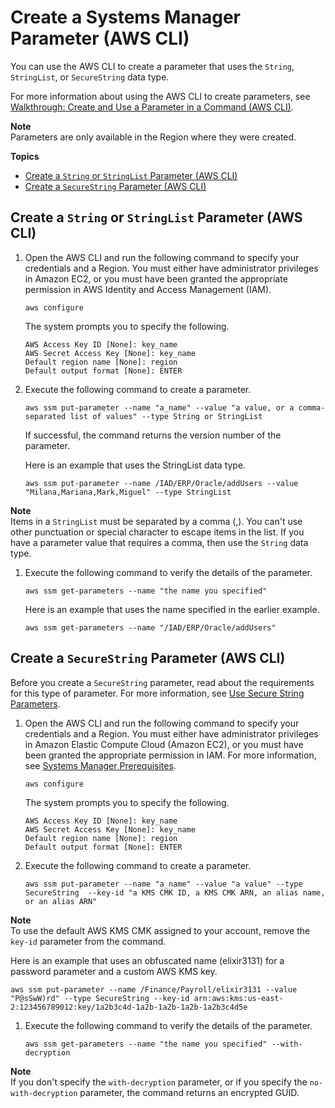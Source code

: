 # Create a Systems Manager Parameter \(AWS CLI\)<a name="param-create-cli"></a>

You can use the AWS CLI to create a parameter that uses the `String`, `StringList`, or `SecureString` data type\. 

For more information about using the AWS CLI to create parameters, see [Walkthrough: Create and Use a Parameter in a Command \(AWS CLI\)](sysman-paramstore-cli.md)\.

**Note**  
Parameters are only available in the Region where they were created\.

**Topics**
+ [Create a `String` or `StringList` Parameter \(AWS CLI\)](#param-create-cli-string-stringlist)
+ [Create a `SecureString` Parameter \(AWS CLI\)](#param-create-cli-securestring)

## Create a `String` or `StringList` Parameter \(AWS CLI\)<a name="param-create-cli-string-stringlist"></a>

1. Open the AWS CLI and run the following command to specify your credentials and a Region\. You must either have administrator privileges in Amazon EC2, or you must have been granted the appropriate permission in AWS Identity and Access Management \(IAM\)\.

   ```
   aws configure
   ```

   The system prompts you to specify the following\.

   ```
   AWS Access Key ID [None]: key_name
   AWS Secret Access Key [None]: key_name
   Default region name [None]: region
   Default output format [None]: ENTER
   ```

1. Execute the following command to create a parameter\.

   ```
   aws ssm put-parameter --name "a_name" --value "a value, or a comma-separated list of values" --type String or StringList 
   ```

   If successful, the command returns the version number of the parameter\.

   Here is an example that uses the StringList data type\.

   ```
   aws ssm put-parameter --name /IAD/ERP/Oracle/addUsers --value "Milana,Mariana,Mark,Miguel" --type StringList
   ```
**Note**  
Items in a `StringList` must be separated by a comma \(,\)\. You can't use other punctuation or special character to escape items in the list\. If you have a parameter value that requires a comma, then use the `String` data type\.

1. Execute the following command to verify the details of the parameter\.

   ```
   aws ssm get-parameters --name "the name you specified"
   ```

   Here is an example that uses the name specified in the earlier example\.

   ```
   aws ssm get-parameters --name "/IAD/ERP/Oracle/addUsers"
   ```

## Create a `SecureString` Parameter \(AWS CLI\)<a name="param-create-cli-securestring"></a>

Before you create a `SecureString` parameter, read about the requirements for this type of parameter\. For more information, see [Use Secure String Parameters](sysman-paramstore-about.md#sysman-paramstore-securestring)\.

1. Open the AWS CLI and run the following command to specify your credentials and a Region\. You must either have administrator privileges in Amazon Elastic Compute Cloud \(Amazon EC2\), or you must have been granted the appropriate permission in IAM\. For more information, see [Systems Manager Prerequisites](systems-manager-prereqs.md)\.

   ```
   aws configure
   ```

   The system prompts you to specify the following\.

   ```
   AWS Access Key ID [None]: key_name
   AWS Secret Access Key [None]: key_name
   Default region name [None]: region
   Default output format [None]: ENTER
   ```

1. Execute the following command to create a parameter\.

   ```
   aws ssm put-parameter --name "a_name" --value "a value" --type SecureString  --key-id "a KMS CMK ID, a KMS CMK ARN, an alias name, or an alias ARN"
   ```
**Note**  
To use the default AWS KMS CMK assigned to your account, remove the `key-id` parameter from the command\.

   Here is an example that uses an obfuscated name \(elixir3131\) for a password parameter and a custom AWS KMS key\.

   ```
   aws ssm put-parameter --name /Finance/Payroll/elixir3131 --value "P@sSwW)rd" --type SecureString --key-id arn:aws:kms:us-east-2:123456789012:key/1a2b3c4d-1a2b-1a2b-1a2b-1a2b3c4d5e
   ```

1. Execute the following command to verify the details of the parameter\.

   ```
   aws ssm get-parameters --name "the name you specified" --with-decryption
   ```
**Note**  
If you don't specify the `with-decryption` parameter, or if you specify the `no-with-decryption` parameter, the command returns an encrypted GUID\.